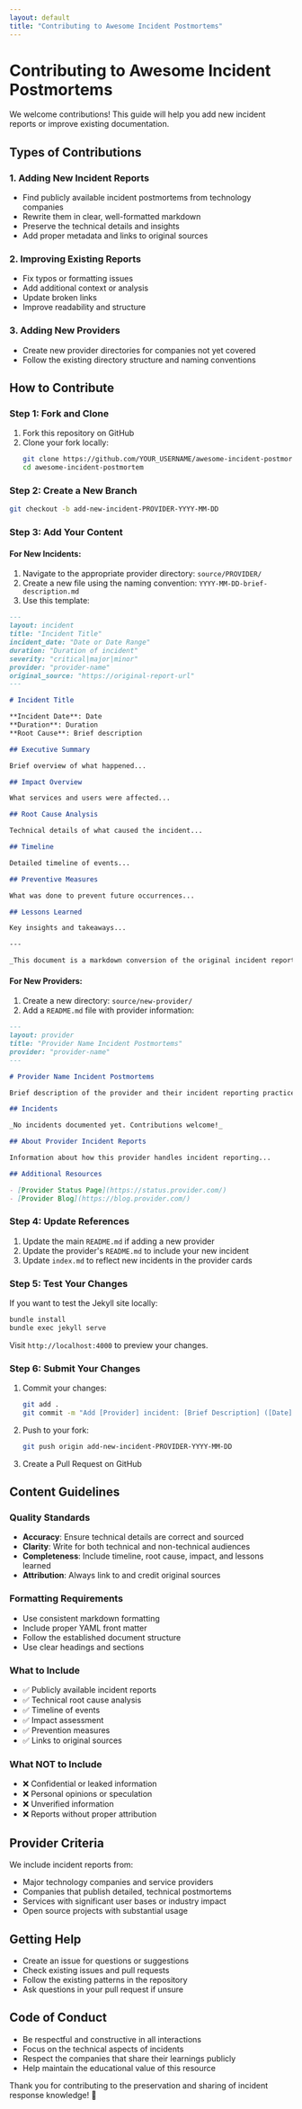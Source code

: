```yaml
---
layout: default
title: "Contributing to Awesome Incident Postmortems"
---
```


# Contributing to Awesome Incident Postmortems

We welcome contributions! This guide will help you add new incident reports or improve existing documentation.

## Types of Contributions

### 1. Adding New Incident Reports

- Find publicly available incident postmortems from technology companies
- Rewrite them in clear, well-formatted markdown
- Preserve the technical details and insights
- Add proper metadata and links to original sources

### 2. Improving Existing Reports

- Fix typos or formatting issues
- Add additional context or analysis
- Update broken links
- Improve readability and structure

### 3. Adding New Providers

- Create new provider directories for companies not yet covered
- Follow the existing directory structure and naming conventions

## How to Contribute

### Step 1: Fork and Clone

1. Fork this repository on GitHub
2. Clone your fork locally:
   ```bash
   git clone https://github.com/YOUR_USERNAME/awesome-incident-postmortem.git
   cd awesome-incident-postmortem
   ```

### Step 2: Create a New Branch

```bash
git checkout -b add-new-incident-PROVIDER-YYYY-MM-DD
```

### Step 3: Add Your Content

#### For New Incidents:

1. Navigate to the appropriate provider directory: `source/PROVIDER/`
2. Create a new file using the naming convention: `YYYY-MM-DD-brief-description.md`
3. Use this template:

```markdown
---
layout: incident
title: "Incident Title"
incident_date: "Date or Date Range"
duration: "Duration of incident"
severity: "critical|major|minor"
provider: "provider-name"
original_source: "https://original-report-url"
---

# Incident Title

**Incident Date**: Date  
**Duration**: Duration  
**Root Cause**: Brief description

## Executive Summary

Brief overview of what happened...

## Impact Overview

What services and users were affected...

## Root Cause Analysis

Technical details of what caused the incident...

## Timeline

Detailed timeline of events...

## Preventive Measures

What was done to prevent future occurrences...

## Lessons Learned

Key insights and takeaways...

---

_This document is a markdown conversion of the original incident report for preservation and accessibility purposes. The original report can be found at [Original Source](original-url)._
```

#### For New Providers:

1. Create a new directory: `source/new-provider/`
2. Add a `README.md` file with provider information:

```markdown
---
layout: provider
title: "Provider Name Incident Postmortems"
provider: "provider-name"
---

# Provider Name Incident Postmortems

Brief description of the provider and their incident reporting practices.

## Incidents

_No incidents documented yet. Contributions welcome!_

## About Provider Incident Reports

Information about how this provider handles incident reporting...

## Additional Resources

- [Provider Status Page](https://status.provider.com/)
- [Provider Blog](https://blog.provider.com/)
```

### Step 4: Update References

1. Update the main `README.md` if adding a new provider
2. Update the provider's `README.md` to include your new incident
3. Update `index.md` to reflect new incidents in the provider cards

### Step 5: Test Your Changes

If you want to test the Jekyll site locally:

```bash
bundle install
bundle exec jekyll serve
```

Visit `http://localhost:4000` to preview your changes.

### Step 6: Submit Your Changes

1. Commit your changes:
   ```bash
   git add .
   git commit -m "Add [Provider] incident: [Brief Description] ([Date])"
   ```
2. Push to your fork:
   ```bash
   git push origin add-new-incident-PROVIDER-YYYY-MM-DD
   ```
3. Create a Pull Request on GitHub

## Content Guidelines

### Quality Standards

- **Accuracy**: Ensure technical details are correct and sourced
- **Clarity**: Write for both technical and non-technical audiences
- **Completeness**: Include timeline, root cause, impact, and lessons learned
- **Attribution**: Always link to and credit original sources

### Formatting Requirements

- Use consistent markdown formatting
- Include proper YAML front matter
- Follow the established document structure
- Use clear headings and sections

### What to Include

- ✅ Publicly available incident reports
- ✅ Technical root cause analysis
- ✅ Timeline of events
- ✅ Impact assessment
- ✅ Prevention measures
- ✅ Links to original sources

### What NOT to Include

- ❌ Confidential or leaked information
- ❌ Personal opinions or speculation
- ❌ Unverified information
- ❌ Reports without proper attribution

## Provider Criteria

We include incident reports from:

- Major technology companies and service providers
- Companies that publish detailed, technical postmortems
- Services with significant user bases or industry impact
- Open source projects with substantial usage

## Getting Help

- Create an issue for questions or suggestions
- Check existing issues and pull requests
- Follow the existing patterns in the repository
- Ask questions in your pull request if unsure

## Code of Conduct

- Be respectful and constructive in all interactions
- Focus on the technical aspects of incidents
- Respect the companies that share their learnings publicly
- Help maintain the educational value of this resource

Thank you for contributing to the preservation and sharing of incident response knowledge! 🎯
